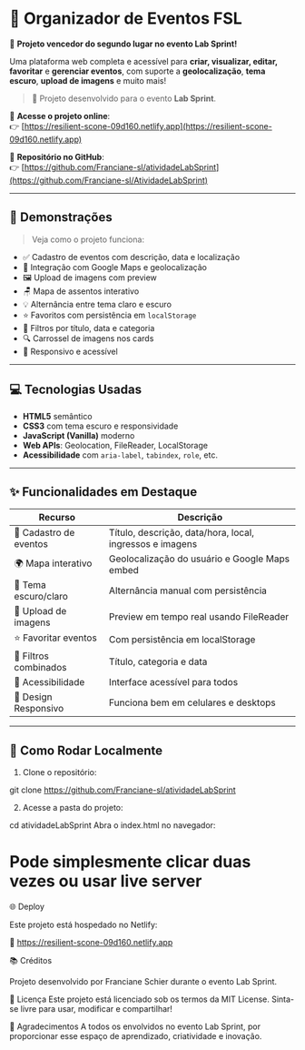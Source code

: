 # 🎉 Organizador de Eventos FSL

🎉 **Projeto vencedor do segundo lugar no evento Lab Sprint!**


Uma plataforma web completa e acessível para **criar, visualizar, editar, favoritar** e **gerenciar eventos**, com suporte a **geolocalização**, **tema escuro**, **upload de imagens** e muito mais!

> 🚀 Projeto desenvolvido para o evento **Lab Sprint**.

🔗 **Acesse o projeto online**:  
👉 [https://resilient-scone-09d160.netlify.app](https://resilient-scone-09d160.netlify.app)

📂 **Repositório no GitHub**:  
👉 [https://github.com/Franciane-sl/atividadeLabSprint](https://github.com/Franciane-sl/AtividadeLabSprint)

---

## 📸 Demonstrações

> Veja como o projeto funciona:

- ✅ Cadastro de eventos com descrição, data e localização
- 🧭 Integração com Google Maps e geolocalização
- 🖼️ Upload de imagens com preview
- 🪑 Mapa de assentos interativo
- 💡 Alternância entre tema claro e escuro
- ⭐ Favoritos com persistência em `localStorage`
- 🎯 Filtros por título, data e categoria
- 🔍 Carrossel de imagens nos cards
- 📱 Responsivo e acessível

---

## 💻 Tecnologias Usadas

- **HTML5** semântico
- **CSS3** com tema escuro e responsividade
- **JavaScript (Vanilla)** moderno
- **Web APIs**: Geolocation, FileReader, LocalStorage
- **Acessibilidade** com `aria-label`, `tabindex`, `role`, etc.

---

## ✨ Funcionalidades em Destaque

| Recurso | Descrição |
|--------|------------|
| 🎫 Cadastro de eventos | Título, descrição, data/hora, local, ingressos e imagens |
| 🌍 Mapa interativo | Geolocalização do usuário e Google Maps embed |
| 🎨 Tema escuro/claro | Alternância manual com persistência |
| 📁 Upload de imagens | Preview em tempo real usando FileReader |
| ⭐ Favoritar eventos | Com persistência em localStorage |
| 🔎 Filtros combinados | Título, categoria e data |
| 🧭 Acessibilidade | Interface acessível para todos |
| 📱 Design Responsivo | Funciona bem em celulares e desktops |

---

## 🚀 Como Rodar Localmente

1. Clone o repositório:

git clone https://github.com/Franciane-sl/atividadeLabSprint

2. Acesse a pasta do projeto:

cd atividadeLabSprint
Abra o index.html no navegador:

# Pode simplesmente clicar duas vezes ou usar live server

🌐 Deploy

Este projeto está hospedado no Netlify:

🔗 https://resilient-scone-09d160.netlify.app

📚 Créditos

Projeto desenvolvido por Franciane Schier durante o evento Lab Sprint.

📄 Licença
Este projeto está licenciado sob os termos da MIT License.
Sinta-se livre para usar, modificar e compartilhar!

🙌 Agradecimentos
A todos os envolvidos no evento Lab Sprint, por proporcionar esse espaço de aprendizado, criatividade e inovação.


